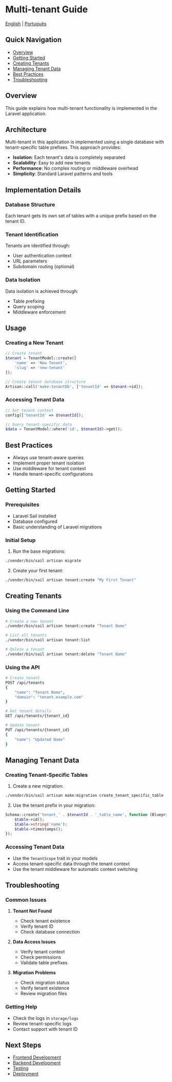 # Multi-tenant Guide

[English](#multi-tenant-guide) | [Português](../pt/03-multi-tenant.md)

## Quick Navigation
- [Overview](#overview)
- [Getting Started](#getting-started)
- [Creating Tenants](#creating-tenants)
- [Managing Tenant Data](#managing-tenant-data)
- [Best Practices](#best-practices)
- [Troubleshooting](#troubleshooting)

## Overview

This guide explains how multi-tenant functionality is implemented in the Laravel application.

## Architecture

Multi-tenant in this application is implemented using a single database with tenant-specific table prefixes. This approach provides:

- **Isolation**: Each tenant's data is completely separated
- **Scalability**: Easy to add new tenants
- **Performance**: No complex routing or middleware overhead
- **Simplicity**: Standard Laravel patterns and tools

## Implementation Details

### Database Structure

Each tenant gets its own set of tables with a unique prefix based on the tenant ID.

### Tenant Identification

Tenants are identified through:
- User authentication context
- URL parameters
- Subdomain routing (optional)

### Data Isolation

Data isolation is achieved through:
- Table prefixing
- Query scoping
- Middleware enforcement

## Usage

### Creating a New Tenant

```php
// Create tenant
$tenant = TenantModel::create([
    'name' => 'New Tenant',
    'slug' => 'new-tenant'
]);

// Create tenant database structure
Artisan::call('make:tenantDb', ['tenantId' => $tenant->id]);
```

### Accessing Tenant Data

```php
// Set tenant context
config(['tenantId' => $tenantId]);

// Query tenant-specific data
$data = TenantModel::where('id', $tenantId)->get();
```

## Best Practices

- Always use tenant-aware queries
- Implement proper tenant isolation
- Use middleware for tenant context
- Handle tenant-specific configurations

## Getting Started

### Prerequisites
- Laravel Sail installed
- Database configured
- Basic understanding of Laravel migrations

### Initial Setup
1. Run the base migrations:
```bash
./vendor/bin/sail artisan migrate
```

2. Create your first tenant:
```bash
./vendor/bin/sail artisan tenant:create "My First Tenant"
```

## Creating Tenants

### Using the Command Line
```bash
# Create a new tenant
./vendor/bin/sail artisan tenant:create "Tenant Name"

# List all tenants
./vendor/bin/sail artisan tenant:list

# Delete a tenant
./vendor/bin/sail artisan tenant:delete "Tenant Name"
```

### Using the API
```bash
# Create tenant
POST /api/tenants
{
    "name": "Tenant Name",
    "domain": "tenant.example.com"
}

# Get tenant details
GET /api/tenants/{tenant_id}

# Update tenant
PUT /api/tenants/{tenant_id}
{
    "name": "Updated Name"
}
```

## Managing Tenant Data

### Creating Tenant-Specific Tables
1. Create a new migration:
```bash
./vendor/bin/sail artisan make:migration create_tenant_specific_table
```

2. Use the tenant prefix in your migration:
```php
Schema::create('tenant_' . $tenantId . '_table_name', function (Blueprint $table) {
    $table->id();
    $table->string('name');
    $table->timestamps();
});
```

### Accessing Tenant Data
- Use the `TenantScope` trait in your models
- Access tenant-specific data through the tenant context
- Use the tenant middleware for automatic context switching

## Troubleshooting

### Common Issues

1. **Tenant Not Found**
   - Check tenant existence
   - Verify tenant ID
   - Check database connection

2. **Data Access Issues**
   - Verify tenant context
   - Check permissions
   - Validate table prefixes

3. **Migration Problems**
   - Check migration status
   - Verify tenant existence
   - Review migration files

### Getting Help
- Check the logs in `storage/logs`
- Review tenant-specific logs
- Contact support with tenant ID

## Next Steps
- [Frontend Development](05-frontend.md)
- [Backend Development](06-backend.md)
- [Testing](07-testing.md)
- [Deployment](08-deployment.md)
